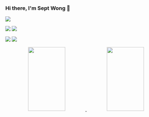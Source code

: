 ### Hi there, I'm Sept Wong 👋

![](http://github-profile-summary-cards.vercel.app/api/cards/profile-details?username=septwong&theme=onedark)

![](http://github-profile-summary-cards.vercel.app/api/cards/stats?username=septwong&theme=onedark)
![](http://github-profile-summary-cards.vercel.app/api/cards/productive-time?username=septwong&theme=onedark&utcOffset=8)

![](http://github-profile-summary-cards.vercel.app/api/cards/repos-per-language?username=septwong&theme=onedark)
![](http://github-profile-summary-cards.vercel.app/api/cards/most-commit-language?username=septwong&theme=onedark)

<p align="center">
  <a href="https://github.com/septwong">
    <img width="48%" height="200em" src="https://github-readme-stats-eight-theta.vercel.app/api?username=septwong&show_icons=true&include_all_commits=true&count_private=true&theme=onedark" />
    <img width="48%" height="200em" src="https://github-readme-stats-eight-theta.vercel.app/api/top-langs/?username=septwong&layout=compact&exclude_lang=java+r&theme=onedark" />
  </a>
</p>
